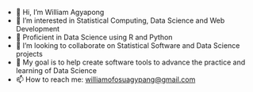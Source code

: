 - 👋 Hi, I’m William Agyapong
- 👀 I’m interested in Statistical Computing, Data Science and Web Development
- 🌱 Proficient in Data Science using R and Python
- 💞️ I’m looking to collaborate on Statistical Software and Data Science projects
- :dart: My goal is to help create software tools to advance the practice and learning of Data Science
- 📫 How to reach me: williamofosuagypang@gmail.com

<!---
williamagyapong/williamagyapong is a ✨ special ✨ repository because its `README.md` (this file) appears on your GitHub profile.
You can click the Preview link to take a look at your changes.
--->

